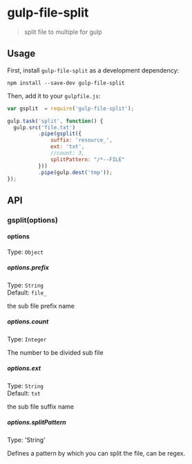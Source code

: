 # gulp-file-split
> split file to multiple for gulp

## Usage

First, install `gulp-file-split` as a development dependency:

```shell
npm install --save-dev gulp-file-split
```

Then, add it to your `gulpfile.js`:

```javascript
var gsplit  = require('gulp-file-split');

gulp.task('split', function() {
  gulp.src('file.txt')
          .pipe(gsplit({
              suffix: 'resource_',
              ext: 'txt',
              //count: 3,
              splitPattern: "/*--FILE"
          }))
          .pipe(gulp.dest('tmp'));
});
```


## API

### gsplit(options)


#### options
Type: `Object`

##### options.prefix
Type: `String`  
Default: `file_`

the sub file prefix name

##### options.count
Type: `Integer`  

The number to be divided sub file

##### options.ext
Type: `String`  
Default: `txt`

the sub file suffix name


##### options.splitPattern
Type: 'String'

Defines a pattern by which you can split the file, can be regex.
